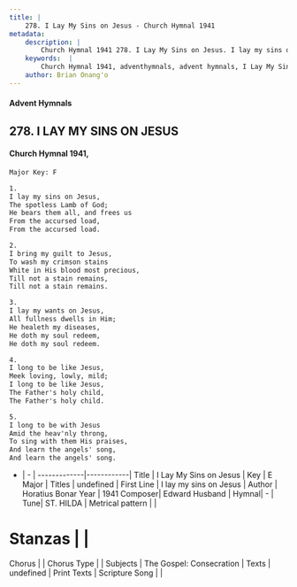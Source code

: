 ```yaml
---
title: |
    278. I Lay My Sins on Jesus - Church Hymnal 1941
metadata:
    description: |
        Church Hymnal 1941 278. I Lay My Sins on Jesus. I lay my sins on Jesus, The spotless Lamb of God; He bears them all, and frees us From the accursed load, From the accursed load. 
    keywords:  |
        Church Hymnal 1941, adventhymnals, advent hymnals, I Lay My Sins on Jesus, I lay my sins on Jesus. 
    author: Brian Onang'o
---
```


#### Advent Hymnals
## 278. I LAY MY SINS ON JESUS
####  Church Hymnal 1941,

```txt
Major Key: F

1.
I lay my sins on Jesus,
The spotless Lamb of God;
He bears them all, and frees us
From the accursed load,
From the accursed load.

2.
I bring my guilt to Jesus,
To wash my crimson stains
White in His blood most precious,
Till not a stain remains,
Till not a stain remains.

3.
I lay my wants on Jesus,
All fullness dwells in Him;
He healeth my diseases,
He doth my soul redeem,
He doth my soul redeem.

4.
I long to be like Jesus,
Meek loving, lowly, mild;
I long to be like Jesus,
The Father's holy child,
The Father's holy child.

5.
I long to be with Jesus
Amid the heav'nly throng,
To sing with them His praises,
And learn the angels' song,
And learn the angels' song.

```

- |   -  |
-------------|------------|
Title | I Lay My Sins on Jesus |
Key | E Major |
Titles | undefined |
First Line | I lay my sins on Jesus |
Author | Horatius Bonar
Year | 1941
Composer| Edward Husband |
Hymnal|  - |
Tune| ST. HILDA |
Metrical pattern | |
# Stanzas |  |
Chorus |  |
Chorus Type |  |
Subjects | The Gospel: Consecration |
Texts | undefined |
Print Texts | 
Scripture Song |  |
    

